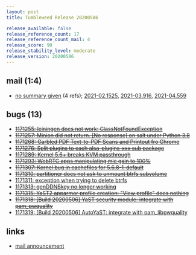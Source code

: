 ```yaml
---
layout: post
title: Tumbleweed Release 20200506

release_available: false
release_reference_count: 17
release_reference_count_mail: 4
release_score: 90
release_stability_level: moderate
release_version: 20200506
---
```


## mail (1:4)

- [no summary given](https://github.com/boombatower/tumbleweed-review/issues/10) (4 refs); [2021-02.1525](https://github.com/boombatower/tumbleweed-review/issues/10), [2021-03.916](https://github.com/boombatower/tumbleweed-review/issues/10), [2021-04.559](https://github.com/boombatower/tumbleweed-review/issues/10)

## bugs (13)

<!--more-->

- ~~[1171255: leiningen does not work: ClassNotFoundException](https://bugzilla.opensuse.org/show_bug.cgi?id=1171255)~~
- ~~[1171257: Minion did not return. \[No response\] on salt under Python 3.8](https://bugzilla.opensuse.org/show_bug.cgi?id=1171257)~~
- ~~[1171268: Garbled PDF Text-to-PDF Scans and Printout fro Chrome](https://bugzilla.opensuse.org/show_bug.cgi?id=1171268)~~
- ~~[1171276: Split plugins to each alsa-plugins-xxx sub package](https://bugzilla.opensuse.org/show_bug.cgi?id=1171276)~~
- ~~[1171289: Kernel 5.6+ breaks KVM passthrough](https://bugzilla.opensuse.org/show_bug.cgi?id=1171289)~~
- ~~[1171293: WebRTC apps manipulating mic gain to 100%](https://bugzilla.opensuse.org/show_bug.cgi?id=1171293)~~
- ~~[1171307: Kernel bug in cachefiles for 5.6.8-1-default](https://bugzilla.opensuse.org/show_bug.cgi?id=1171307)~~
- ~~[1171310: partitioner does not ask to unmount btrfs subvolume](https://bugzilla.opensuse.org/show_bug.cgi?id=1171310)~~
- [1171311: exception when trying to delete btrfs](https://bugzilla.opensuse.org/show_bug.cgi?id=1171311)
- ~~[1171313: genDDNSkey no longer working](https://bugzilla.opensuse.org/show_bug.cgi?id=1171313)~~
- ~~[1171315: YaST2 apparmor profile creation: "View profile" does nothing](https://bugzilla.opensuse.org/show_bug.cgi?id=1171315)~~
- ~~[1171318: \[Build 20200506\] YaST security module: integrate with pam_pwquality](https://bugzilla.opensuse.org/show_bug.cgi?id=1171318)~~
- [1171319: \[Build 20200506\] AutoYaST: integrate with pam_libpwquality](https://bugzilla.opensuse.org/show_bug.cgi?id=1171319)



## links

- [mail announcement](https://github.com/boombatower/tumbleweed-review/issues/10)
